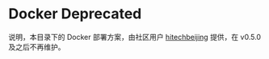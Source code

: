 # Docker Deprecated

说明，本目录下的 Docker 部署方案，由社区用户 [hitechbeijing](https://github.com/hitechbeijing) 提供，在 v0.5.0 及之后不再维护。
